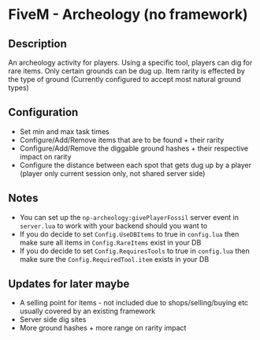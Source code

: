 # FiveM - Archeology (no framework)
## Description
An archeology activity for players. Using a specific tool, players can dig for rare items. Only certain grounds can be dug up. Item rarity is effected by the type of ground (Currently configured to accept most natural ground types)

## Configuration
* Set min and max task times
* Configure/Add/Remove items that are to be found + their rarity
* Configure/Add/Remove the diggable ground hashes + their respective impact on rarity
* Configure the distance between each spot that gets dug up by a player (player only current session only, not shared server side)

## Notes
* You can set up the `np-archeology:givePlayerFossil` server event in `server.lua` to work with your backend should you want to
* If you do decide to set `Config.UseDBItems` to true in `config.lua` then make sure all items in `Config.RareItems` exist in your DB
* If you do decide to set `Config.RequiresTools` to true in `config.lua` then make sure the `Config.RequiredTool.item` exists in your DB

## Updates for later maybe
* A selling point for items - not included due to shops/selling/buying etc usually covered by an existing framework
* Server side dig sites
* More ground hashes + more range on rarity impact